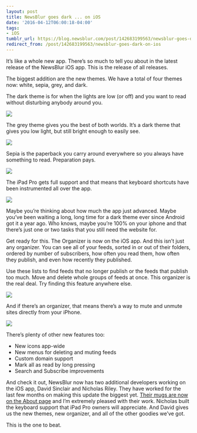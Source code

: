 ```yaml
---
layout: post
title: NewsBlur goes dark ... on iOS
date: '2016-04-12T06:00:18-04:00'
tags:
- iOS
tumblr_url: https://blog.newsblur.com/post/142683199563/newsblur-goes-dark-on-ios
redirect_from: /post/142683199563/newsblur-goes-dark-on-ios
---
```

It’s like a whole new app. There’s so much to tell you about in the latest release of the NewsBlur iOS app. This is the release of all releases.

The biggest addition are the new themes. We have a total of four themes now: white, sepia, grey, and dark.

The dark theme is for when the lights are low (or off) and you want to read without disturbing anybody around you.

![](http://static.newsblur.com.s3.amazonaws.com/blog/ios-v6-dark.png)

The grey theme gives you the best of both worlds. It’s a dark theme that gives you low light, but still bright enough to easily see.

![](http://static.newsblur.com.s3.amazonaws.com/blog/ios-v6-grey.png)

Sepia is the paperback you carry around everywhere so you always have something to read. Preparation pays.

![](http://static.newsblur.com.s3.amazonaws.com/blog/ios-v6-sepia.png)

The iPad Pro gets full support and that means that keyboard shortcuts have been instrumented all over the app.

![](http://static.newsblur.com.s3.amazonaws.com/blog/ios-v6-keyboard.png)

Maybe you’re thinking about how much the app just advanced. Maybe you’ve been waiting a long, long time for a dark theme ever since Android got it a year ago. Who knows, maybe you’re 100% on your iphone and that there’s just one or two tasks that you still need the website for.

Get ready for this. The Organizer is now on the iOS app. And this isn’t just any organizer. You can see all of your feeds, sorted in or out of their folders, ordered by number of subscribers, how often you read them, how often they publish, and even how recently they published.

Use these lists to find feeds that no longer publish or the feeds that publish too much. Move and delete whole groups of feeds at once. This organizer is the real deal. Try finding this feature anywhere else.

![](http://static.newsblur.com.s3.amazonaws.com/blog/ios-v6-organizer.png)

And if there’s an organizer, that means there’s a way to mute and unmute sites directly from your iPhone.

![](http://static.newsblur.com.s3.amazonaws.com/blog/ios-v6-mute.png)

There’s plenty of other new features too:

- New icons app-wide
- New menus for deleting and muting feeds
- Custom domain support
- Mark all as read by long pressing
- Search and Subscribe improvements

And check it out, NewsBlur now has two additional developers working on the iOS app, David Sinclair and Nicholas Riley. They have worked for the last few months on making this update the biggest yet. [Their mugs are now on the About page](http://www.newsblur.com/about) and I’m extremely pleased with their work. Nicholas built the keyboard support that iPad Pro owners will appreciate. And David gives us the new themes, new organizer, and all of the other goodies we’ve got.

This is the one to beat.


